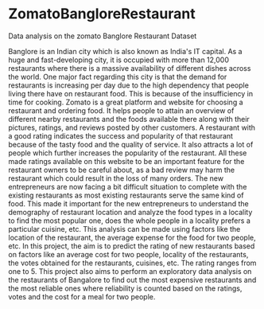 # ZomatoBangloreRestaurant
Data analysis on the zomato Banglore Restaurant Dataset

Banglore is an Indian city which is also known as India's IT capital. As a huge and fast-developing city, it is occupied with more than 12,000 restaurants where there is a massive availability of different dishes across the world. One major fact regarding this city is that the demand for restaurants is increasing per day due to the high dependency that people living there have on restaurant food. This is because of the insufficiency in time for cooking. Zomato is a great platform and website for choosing a restaurant and ordering food. It helps people to attain an overview of different nearby restaurants and the foods available there along with their pictures, ratings, and reviews posted by other customers. A restaurant with a good rating indicates the success and popularity of that restaurant because of the tasty food and the quality of service. It also attracts a lot of people which further increases the popularity of the restaurant. All these made ratings available on this website to be an important feature for the restaurant owners to be careful about, as a bad review may harm the restaurant which could result in the loss of many orders. The new entrepreneurs are now facing a bit difficult situation to complete with the existing restaurants as most existing restaurants serve the same kind of food. This made it important for the new entrepreneurs to understand the demography of restaurant location and analyze the food types in a locality to find the most popular one, does the whole people in a locality prefers a particular cuisine, etc. This analysis can be made using factors like the location of the restaurant, the average expense for the food for two people, etc. In this project, the aim is to predict the rating of new restaurants based on factors like an average cost for two people, locality of the restaurants, the votes obtained for the restaurants, cuisines, etc. The rating ranges from one to 5. This project also aims to perform an exploratory data analysis on the restaurants of Bangalore to find out the most expensive restaurants and the most reliable ones where reliability is counted based on the ratings, votes and the cost for a meal for two people. 
